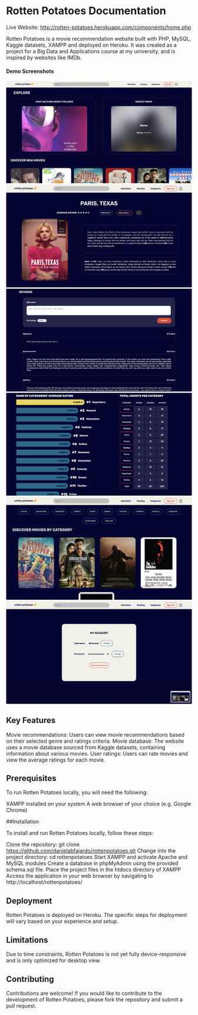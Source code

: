 # Rotten Potatoes Documentation

Live Website: <a href="http://rotten-potatoes.herokuapp.com/components/home.php">http://rotten-potatoes.herokuapp.com/components/home.php</a>

Rotten Potatoes is a movie recommendation website built with PHP, MySQL, Kaggle datasets, XAMPP and deployed on Heroku. It was created as a project for a Big Data and Applications course at my university, and is inspired by websites like IMDb. 

#### Demo Screenshots
<img src="https://github.com/danielabfajardo/rottenpotatoes/blob/853c7d34f33a09a2d8d8a4adb6313473fddecbb1/rottenpotatoes-homepage.png" alt="Homepage"/>
<img src="https://github.com/danielabfajardo/rottenpotatoes/blob/853c7d34f33a09a2d8d8a4adb6313473fddecbb1/rottenpotatoes-description.png" alt="Description"/>
<img src="https://github.com/danielabfajardo/rottenpotatoes/blob/853c7d34f33a09a2d8d8a4adb6313473fddecbb1/rottenpotatoes-reviews.png" alt="Reviews"/>
<img src="https://github.com/danielabfajardo/rottenpotatoes/blob/853c7d34f33a09a2d8d8a4adb6313473fddecbb1/rottenpotatoes-statistics.png" alt="Statistics"/>
<img src="https://github.com/danielabfajardo/rottenpotatoes/blob/853c7d34f33a09a2d8d8a4adb6313473fddecbb1/rottenpotatoes-categs.png" alt="Categories"/>
<img src="https://github.com/danielabfajardo/rottenpotatoes/blob/853c7d34f33a09a2d8d8a4adb6313473fddecbb1/rottenpotatoes-account.png" alt="Account"/>

## Key Features

Movie recommendations: Users can view movie recommendations based on their selected genre and ratings criteria.
Movie database: The website uses a movie database sourced from Kaggle datasets, containing information about various movies.
User ratings: Users can rate movies and view the average ratings for each movie.

## Prerequisites

To run Rotten Potatoes locally, you will need the following:

XAMPP installed on your system
A web browser of your choice (e.g. Google Chrome)

##Installation

To install and run Rotten Potatoes locally, follow these steps:

Clone the repository: git clone https://github.com/danielabfajardo/rottenpotatoes.git
Change into the project directory: cd rottenpotatoes
Start XAMPP and activate Apache and MySQL modules
Create a database in phpMyAdmin using the provided schema.sql file.
Place the project files in the htdocs directory of XAMPP
Access the application in your web browser by navigating to http://localhost/rottenpotatoes/

## Deployment

Rotten Potatoes is deployed on Heroku. The specific steps for deployment will vary based on your experience and setup.

## Limitations

Due to time constraints, Rotten Potatoes is not yet fully device-responsive and is only optimized for desktop view.

## Contributing

Contributions are welcome! If you would like to contribute to the development of Rotten Potatoes, please fork the repository and submit a pull request.

